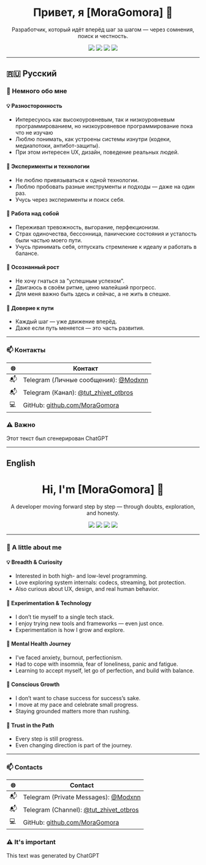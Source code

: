 <h1 align="center">Привет, я [MoraGomora] 👋</h1>

<p align="center">
  Разработчик, который идёт вперёд шаг за шагом — через сомнения, поиск и честность.
</p>

<p align="center">
  <img src="https://img.shields.io/badge/🧠_Mental-Wellbeing-blueviolet" />
  <img src="https://img.shields.io/badge/💻_Python-3776AB?logo=python&logoColor=white" />
  <img src="https://img.shields.io/badge/⚙️_CLI_lover-grey" />
  <img src="https://img.shields.io/badge/🌱_Learning_by_Doing-brightgreen" />
</p>

---

## 🇷🇺 Русский

### 🧭 Немного обо мне

#### 💡 Разносторонность
- Интересуюсь как высокоуровневым, так и низкоуровневым программированием, но низкоуровневое программирование пока что не изучаю
- Люблю понимать, как устроены системы изнутри (кодеки, медиапотоки, антибот-защиты).
- При этом интересен UX, дизайн, поведение реальных людей.

#### 🧪 Эксперименты и технологии
- Не люблю привязываться к одной технологии.
- Люблю пробовать разные инструменты и подходы — даже на один раз.
- Учусь через эксперименты и поиск себя.

#### 🧠 Работа над собой
- Переживал тревожность, выгорание, перфекционизм.
- Страх одиночества, бессонница, панические состояния и усталость были частью моего пути.
- Учусь принимать себя, отпускать стремление к идеалу и работать в балансе.

#### 🎯 Осознанный рост
- Не хочу гнаться за "успешным успехом".
- Двигаюсь в своём ритме, ценю малейший прогресс.
- Для меня важно быть здесь и сейчас, а не жить в спешке.

#### 🌱 Доверие к пути
- Каждый шаг — уже движение вперёд.
- Даже если путь меняется — это часть развития.

---

### 📫 Контакты

| 🌐 | Контакт |
|----|---------|
| 📬 | Telegram (Личные сообщения): [@Modxnn](https://t.me/modxnn) |
| 📬 | Telegram (Канал): [@tut_zhivet_otbros](https://t.me/tut_zhivet_otbros) |
| 💻 | GitHub: [github.com/MoraGomora](https://github.com/MoraGomora) |

### ⚠️ Важно
Этот текст был сгенерирован ChatGPT

---

## English

<h1 align="center">Hi, I'm [MoraGomora] 👋</h1>

<p align="center">
  A developer moving forward step by step — through doubts, exploration, and honesty.
</p>

<p align="center">
  <img src="https://img.shields.io/badge/🧠_Mental-Wellbeing-blueviolet" />
  <img src="https://img.shields.io/badge/💻_Python-3776AB?logo=python&logoColor=white" />
  <img src="https://img.shields.io/badge/⚙️_CLI_lover-grey" />
  <img src="https://img.shields.io/badge/🌱_Learning_by_Doing-brightgreen" />
</p>

---

### 🧭 A little about me

#### 💡 Breadth & Curiosity
- Interested in both high- and low-level programming.
- Love exploring system internals: codecs, streaming, bot protection.
- Also curious about UX, design, and real human behavior.

#### 🧪 Experimentation & Technology
- I don’t tie myself to a single tech stack.
- I enjoy trying new tools and frameworks — even just once.
- Experimentation is how I grow and explore.

#### 🧠 Mental Health Journey
- I’ve faced anxiety, burnout, perfectionism.
- Had to cope with insomnia, fear of loneliness, panic and fatigue.
- Learning to accept myself, let go of perfection, and build with balance.

#### 🎯 Conscious Growth
- I don’t want to chase success for success’s sake.
- I move at my pace and celebrate small progress.
- Staying grounded matters more than rushing.

#### 🌱 Trust in the Path
- Every step is still progress.
- Even changing direction is part of the journey.

---

### 📫 Contacts

| 🌐 | Contact |
|----|---------|
| 📬 | Telegram (Private Messages): [@Modxnn](https://t.me/modxnn) |
| 📬 | Telegram (Channel): [@tut_zhivet_otbros](https://t.me/tut_zhivet_otbros) |
| 💻 | GitHub: [github.com/MoraGomora](https://github.com/MoraGomora) |

### ⚠️ It's important
This text was generated by ChatGPT
